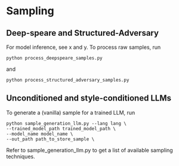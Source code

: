 # Sampling

## Deep-speare and Structured-Adversary
For model inference, see x and y. To process raw samples, run

```
python process_deepspeare_samples.py
```

and 

```
python process_structured_adversary_samples.py
```

## Unconditioned and style-conditioned LLMs
To generate a (vanilla) sample for a trained LLM, run

```
python sample_generation_llm.py --lang lang \
--trained_model_path trained_model_path \
--model_name model_name \
--out_path path_to_store_sample \
```
Refer to sample_generation_llm.py to get a list of available sampling techniques.

